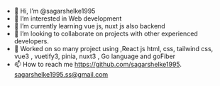 - 👋 Hi, I’m @sagarshelke1995
- 👀 I’m interested in Web development
- 🌱 I’m currently learning vue js, nuxt js also backend 
- 💞️ I’m looking to collaborate on projects with other experienced developers.
- 🧲 Worked on so many project using ,React js html, css, tailwind css, vue3 , vuetify3, pinia, nuxt3 , Go language and goFiber 
- 📫 How to reach me https://github.com/sagarshelke1995. sagarshelke1995.ss@gmail.com

<!---
sagarshelke1995/sagarshelke1995 is a ✨ special ✨ repository because its `README.md` (this file) appears on your GitHub profile.
You can click the Preview link to take a look at your changes.
--->
